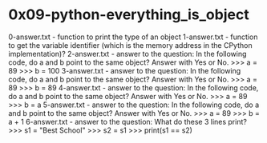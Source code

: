 # 0x09-python-everything_is_object

0-answer.txt - function to print the type of an object
1-answer.txt - function to get the variable identifier (which is the memory address in the CPython implementation)?
2-answer.txt - answer to the question:
                    In the following code, do a and b point to the same object? Answer with Yes or No.
                        >>> a = 89
                        >>> b = 100
3-answer.txt - answer to the question:
                    In the following code, do a and b point to the same object? Answer with Yes or No.
                        >>> a = 89
                        >>> b = 89
4-answer.txt - answer to the question:
                    In the following code, do a and b point to the same object? Answer with Yes or No.
                        >>> a = 89
                        >>> b = a
5-answer.txt - answer to the question:
                    In the following code, do a and b point to the same object? Answer with Yes or No.
                        >>> a = 89
                        >>> b = a + 1
6-answer.txt - answer to the question:
                    What do these 3 lines print?
                        >>> s1 = "Best School"
                        >>> s2 = s1
                        >>> print(s1 == s2)